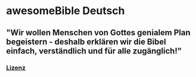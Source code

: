 # awesomeBible Deutsch
## "Wir wollen Menschen von Gottes genialem Plan begeistern - deshalb erklären wir die Bibel einfach, verständlich und **für alle zugänglich!**"

### [Lizenz](https://creativecommons.org/licenses/by-sa/4.0/legalcode.de)
